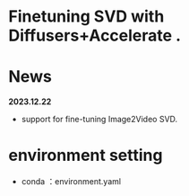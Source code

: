 # Finetuning SVD with Diffusers+Accelerate .
# News
**2023.12.22**
- support for fine-tuning Image2Video SVD.

# environment setting
- conda ：environment.yaml
